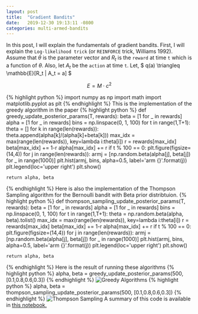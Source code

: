 ```yaml
---
layout: post
title:  "Gradient Bandits"
date:   2019-12-30 19:13:11 -0800
categories: multi-armed-bandits
---
```

In this post, I will explain the fundamentals of gradient bandits. First, I will explain the `Log-likelihood trick` (or `REINFORCE` trick, Williams 1992). Assume that $\theta$ is the parameter
vector and $R_t$ is the `reward` at time `t` which is a function of $\theta$. Also, let $A_t$ be the `action` at time `t`. Let,
$
q(a) \triangleq \mathbb{E}[R_t | A_t = a]
$


$$ E = M\cdot c^2 \label{eq:mc2} $$

{% highlight python %}
import numpy as np
import math 
import matplotlib.pyplot as plt
{% endhighlight %}
This is the implementation of the greedy algorithm in the paper
{% highlight python %}
def greedy_update_posterior_params(T, rewards):
    beta = [1 for _ in rewards]
    alpha = [1 for _ in rewards]
    bins = np.linspace(0, 1, 100)
    for t in range(1,T+1):
        theta = []
        for k in range(len(rewards)):
            theta.append(alpha[k]/(alpha[k]+beta[k]))
        max_idx = max(range(len(rewards)), key=lambda i:theta[i])
        r = rewards[max_idx]
        beta[max_idx] += 1-r
        alpha[max_idx] += r
        if t % 100 == 0:
            plt.figure(figsize=(14,4))
            for j in range(len(rewards)):
                armj = [np.random.beta(alpha[j], beta[j]) for _ in range(1000)]
                plt.hist(armj, bins, alpha=0.5, label='arm {}'.format(j))
            plt.legend(loc='upper right')
            plt.show()
         
    return alpha, beta
{% endhighlight %}
Here is also the implementation of the Thompson Sampling algorithm for the Bernoulli bandit with Beta prior distribtuion. 
{% highlight python %}
def thompson_sampling_update_posterior_params(T, rewards):
    beta = [1 for _ in rewards]
    alpha = [1 for _ in rewards]
    bins = np.linspace(0, 1, 100)
    for t in range(1,T+1):
        theta = np.random.beta(alpha, beta).tolist()
        max_idx = max(range(len(rewards)), key=lambda i:theta[i])
        r = rewards[max_idx]
        beta[max_idx] += 1-r
        alpha[max_idx] += r
        if t % 100 == 0:
            plt.figure(figsize=(14,4))
            for j in range(len(rewards)):
                armj = [np.random.beta(alpha[j], beta[j]) for _ in range(1000)]
                plt.hist(armj, bins, alpha=0.5, label='arm {}'.format(j))
            plt.legend(loc='upper right')
            plt.show()
            
    return alpha, beta
{% endhighlight %}
Here is the result of running these algorithms
{% highlight python %}
alpha, beta = greedy_update_posterior_params(500,  [0.1,0.8,0.6,0.3])
{% endhighlight %}
![Greedy Algorithms](greedy.png)
{% highlight python %}
alpha, beta = thompson_sampling_update_posterior_params(500,  [0.1,0.8,0.6,0.3])
{% endhighlight %}
![Thompson Sampling](thompson.png)
A summary of this code is available in [this notebook.](https://github.com/kiskani/kiskani.github.io/blob/master/multi-armed-bandits/2019/12/29/Thompson-sampling.ipynb)
